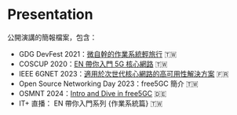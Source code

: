 # Presentation

公開演講的簡報檔案，包含：
- GDG DevFest 2021：[微自幹的作業系統輕旅行](https://gdg.community.dev/events/details/google-gdg-taichung-presents-devfest21-hsinchu-taichung/) 🇹🇼
- COSCUP 2020：[EN 帶你入門 5G 核心網路](https://www.youtube.com/watch?v=plFFX_geCZs) 🇹🇼
- IEEE 6GNET 2023：[適用於次世代核心網路的高可用性解決方案](https://ieeexplore.ieee.org/document/10317696/) 🇫🇷
- Open Source Networking Day 2023：free5GC 簡介 🇹🇼
- OSMNT 2024：[Intro and Dive in free5GC](https://www.open6gnet.org/osmnt2024-speakers/) 🇩🇪
- IT+ 直播： EN 帶你入門系列 {作業系統篇} 🇹🇼

